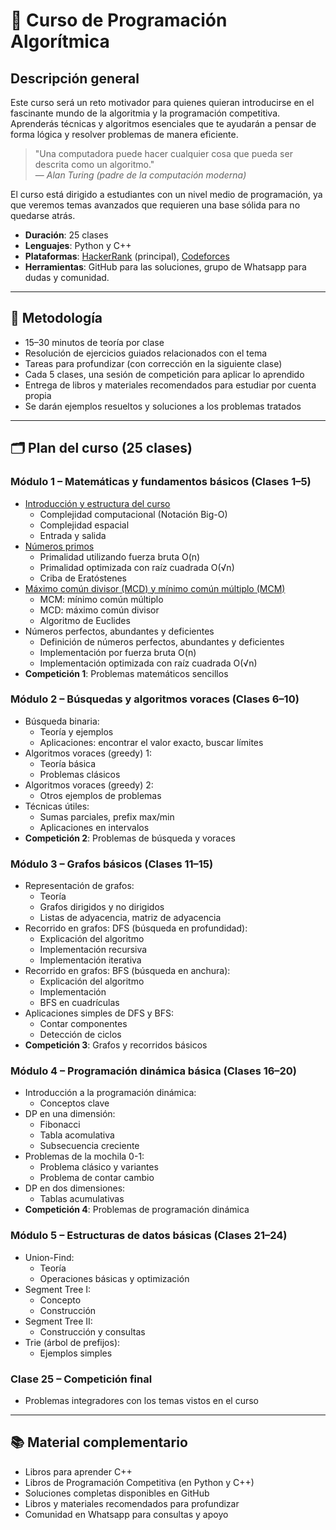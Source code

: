 # 📘 Curso de Programación Algorítmica

## Descripción general

Este curso será un reto motivador para quienes quieran introducirse en el fascinante mundo de la algoritmia y la programación competitiva. Aprenderás técnicas y algoritmos esenciales que te ayudarán a pensar de forma lógica y resolver problemas de manera eficiente.

> "Una computadora puede hacer cualquier cosa que pueda ser descrita como un algoritmo."  
> — *Alan Turing (padre de la computación moderna)*

El curso está dirigido a estudiantes con un nivel medio de programación, ya que veremos temas avanzados que requieren una base sólida para no quedarse atrás.

- **Duración**: 25 clases  
- **Lenguajes**: Python y C++  
- **Plataformas**: [HackerRank](https://www.hackerrank.com/) (principal), [Codeforces](https://codeforces.com/)
- **Herramientas**: GitHub para las soluciones, grupo de Whatsapp para dudas y comunidad.

---

## 🎯 Metodología

- 15–30 minutos de teoría por clase  
- Resolución de ejercicios guiados relacionados con el tema  
- Tareas para profundizar (con corrección en la siguiente clase)  
- Cada 5 clases, una sesión de competición para aplicar lo aprendido  
- Entrega de libros y materiales recomendados para estudiar por cuenta propia  
- Se darán ejemplos resueltos y soluciones a los problemas tratados

---

## 🗂️ Plan del curso (25 clases)

### Módulo 1 – Matemáticas y fundamentos básicos (Clases 1–5)

- [Introducción y estructura del curso](https://github.com/RuddyGuerrero/Algorithmics-Pamplona-Curso-de-Programaci-n-Competitiva/blob/2ade53dc7d22d472bf70309aa8a7afade1d678f9/M%C3%B3dulo%201%20%E2%80%93%20Matem%C3%A1ticas%20y%20fundamentos%20b%C3%A1sicos%20(Clases%201%E2%80%935)/1%20-%20Introducci%C3%B3n%20y%20estructura%20del%20curso.md)  
  - Complejidad computacional (Notación Big-O)
  - Complejidad espacial
  - Entrada y salida
- [Números primos](https://github.com/RuddyGuerrero/Algorithmics-Pamplona-Curso-de-Programaci-n-Competitiva/blob/2ade53dc7d22d472bf70309aa8a7afade1d678f9/M%C3%B3dulo%201%20%E2%80%93%20Matem%C3%A1ticas%20y%20fundamentos%20b%C3%A1sicos%20(Clases%201%E2%80%935)/2%20-%20N%C3%BAmeros%20primos.md)
  - Primalidad utilizando fuerza bruta O(n)
  - Primalidad optimizada con raíz cuadrada O(√n)
  - Criba de Eratóstenes  
- [Máximo común divisor (MCD) y mínimo común múltiplo (MCM)](https://github.com/RuddyGuerrero/Algorithmics-Pamplona-Curso-de-Programaci-n-Competitiva/blob/2ade53dc7d22d472bf70309aa8a7afade1d678f9/M%C3%B3dulo%201%20%E2%80%93%20Matem%C3%A1ticas%20y%20fundamentos%20b%C3%A1sicos%20(Clases%201%E2%80%935)/3%20-%20M%C3%A1ximo%20com%C3%BAn%20divisor%20(MCD)%20y%20m%C3%ADnimo%20com%C3%BAn%20m%C3%BAltiplo%20(MCM).md)
  - MCM: mínimo común múltiplo
  - MCD: máximo común divisor
  - Algoritmo de Euclides
- Números perfectos, abundantes y deficientes
  - Definición de números perfectos, abundantes y deficientes
  - Implementación por fuerza bruta O(n)
  - Implementación optimizada con raíz cuadrada O(√n)
- **Competición 1**: Problemas matemáticos sencillos

### Módulo 2 – Búsquedas y algoritmos voraces (Clases 6–10)

- Búsqueda binaria:
  - Teoría y ejemplos
  - Aplicaciones: encontrar el valor exacto, buscar límites
- Algoritmos voraces (greedy) 1:
  - Teoría básica
  - Problemas clásicos
- Algoritmos voraces (greedy) 2:
  - Otros ejemplos de problemas
- Técnicas útiles:
  - Sumas parciales, prefix max/min
  - Aplicaciones en intervalos  
- **Competición 2**: Problemas de búsqueda y voraces

### Módulo 3 – Grafos básicos (Clases 11–15)

- Representación de grafos:
  - Teoría
  - Grafos dirigidos y no dirigidos  
  - Listas de adyacencia, matriz de adyacencia
- Recorrido en grafos: DFS (búsqueda en profundidad):
  - Explicación del algoritmo
  - Implementación recursiva
  - Implementación iterativa
- Recorrido en grafos: BFS (búsqueda en anchura):
  - Explicación del algoritmo
  - Implementación
  - BFS en cuadrículas
- Aplicaciones simples de DFS y BFS:
  - Contar componentes
  - Detección de ciclos
- **Competición 3**: Grafos y recorridos básicos

### Módulo 4 – Programación dinámica básica (Clases 16–20)

- Introducción a la programación dinámica:
  - Conceptos clave
- DP en una dimensión:
  - Fibonacci
  - Tabla acomulativa
  - Subsecuencia creciente
- Problemas de la mochila 0-1:
  - Problema clásico y variantes
  - Problema de contar cambio
- DP en dos dimensiones:
  - Tablas acumulativas
- **Competición 4**: Problemas de programación dinámica

### Módulo 5 – Estructuras de datos básicas (Clases 21–24)

- Union-Find:
  - Teoría
  - Operaciones básicas y optimización  
- Segment Tree I:
  - Concepto
  - Construcción
- Segment Tree II:
  - Construcción y consultas  
- Trie (árbol de prefijos):
  - Ejemplos simples

### Clase 25 – Competición final

- Problemas integradores con los temas vistos en el curso

---

## 📚 Material complementario

- Libros para aprender C++  
- Libros de Programación Competitiva (en Python y C++)  
- Soluciones completas disponibles en GitHub  
- Libros y materiales recomendados para profundizar  
- Comunidad en Whatsapp para consultas y apoyo
